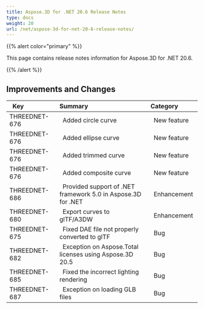 ```yaml
---
title: Aspose.3D for .NET 20.6 Release Notes
type: docs
weight: 20
url: /net/aspose-3d-for-net-20-6-release-notes/
---
```


{{% alert color="primary" %}} 

This page contains release notes information for Aspose.3D for .NET 20.6.

{{% /alert %}} 
## **Improvements and Changes**

|` `**Key**|**Summary**|**Category**|
| :- | :- | :- |
|THREEDNET-676 |` `Added circle curve |` `New feature |
|THREEDNET-676 |` `Added ellipse curve |` `New feature |
|THREEDNET-676 |` `Added trimmed curve |` `New feature |
|THREEDNET-676 |` `Added composite curve |` `New feature |
|THREEDNET-686 |` `Provided support of .NET framework 5.0 in Aspose.3D for .NET |` `Enhancement |
|THREEDNET-680 |` `Export curves to glTF/A3DW |` `Enhancement |
|THREEDNET-675 |` `Fixed DAE file not properly converted to glTF |` `Bug|
|THREEDNET-682 |` `Exception on Aspose.Total licenses using Aspose.3D 20.5 |` `Bug|
|THREEDNET-685 |` `Fixed the incorrect lighting rendering |` `Bug|
|THREEDNET-687 |` `Exception on loading GLB files |` `Bug|


